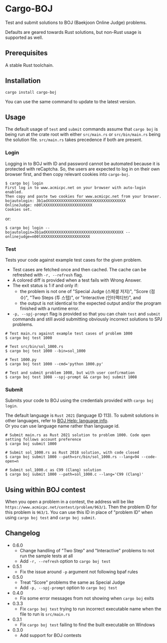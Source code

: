 # Cargo-BOJ

Test and submit solutions to BOJ (Baekjoon Online Judge) problems.

Defaults are geared towards Rust solutions, but non-Rust usage is supported as well.

## Prerequisites

A stable Rust toolchain.

## Installation

```
cargo install cargo-boj
```

You can use the same command to update to the latest version.

## Usage

The default usage of `test` and `submit` commands assume that `cargo boj` is being run at the crate root with
either `src/main.rs` or `src/bin/main.rs` being the solution file.
`src/main.rs` takes precedence if both are present.

### Login

Logging in to BOJ with ID and password cannot be automated because it is protected with reCaptcha.
So, the users are expected to log in on their own browser first, and then copy relevant cookies into `cargo-boj`.

```
$ cargo boj login
First log in to www.acmicpc.net on your browser with auto-login enabled.
Then copy and paste two cookies for www.acmicpc.net from your browser.
bojautologin: 3b1adXXXXXXXXXXXXXXXXXXXXXXXXXXXXXXXXXXX
OnlineJudge: n00lXXXXXXXXXXXXXXXXXXXXXX
Cookies set.
```

or:

```
$ cargo boj login --bojautologin=3b1adXXXXXXXXXXXXXXXXXXXXXXXXXXXXXXXXXXX --onlinejudge=n00lXXXXXXXXXXXXXXXXXXXXXX
```

### Test

Tests your code against example test cases for the given problem.

* Test cases are fetched once and then cached. The cache can be refreshed with `-r, --refresh` flag.
* A colored diff is provided when a test fails with Wrong Answer.
* The exit status is 1 if and only if:
    * the problem is not one of "Special Judge (스페셜 저지)", "Score (점수)", "Two Steps (투 스텝)", or "Interactive (인터랙티브)", and
    * the output is not identical to the expected output and/or the program finished with a runtime error.
* `-p, --spj-prompt` flag is provided so that you can chain `test` and `submit` commands and still avoid submitting
    obviously incorrect solutions to SPJ problems.

```
# Test main.rs against example test cases of problem 1000
$ cargo boj test 1000

# Test src/bin/sol_1000.rs
$ cargo boj test 1000 --bin=sol_1000

# Test 1000.py
$ cargo boj test 1000 --cmd='python 1000.py'

# Test and submit problem 1008, but with user confirmation
$ cargo boj test 1008 --spj-prompt && cargo boj submit 1008
```

### Submit

Submits your code to BOJ using the credentials provided with `cargo boj login`.

The default language is `Rust 2021` (language ID 113). To submit solutions in other languages,
refer to [BOJ Help: language info](https://help.acmicpc.net/language/info).  
Or you can use language name rather than language id.

```
# Submit main.rs as Rust 2021 solution to problem 1000. Code open setting follows account preference
$ cargo boj submit 1000

# Submit sol_1000.rs as Rust 2018 solution, with code closed
$ cargo boj submit 1000 --path=src/bin/sol_1000.rs --lang=94 --code-open=n

# Submit sol_1000.c as C99 (Clang) solution
$ cargo boj submit 1000 --path=sol_1000.c --lang='C99 (Clang)'
```

## Using within BOJ contest

When you open a problem in a contest, the address will be like `https://www.acmicpc.net/contest/problem/963/1`.
Then the problem ID for this problem is `963/1`.
You can use this ID in place of "problem ID" when using `cargo boj test` and `cargo boj submit`.

## Changelog

* 0.6.0
    * Change handling of "Two Step" and "Interactive" problems to not run the sample tests at all
    * Add `-r, --refresh` option to `cargo boj test`
* 0.5.1
    * Fix the issue around `-p` argument not following bpaf rules
* 0.5.0
    * Treat "Score" problems the same as Special Judge
    * Add `-p, --spj-prompt` option to `cargo boj test`
* 0.4.0
    * Fix some error messages from not showing when `cargo boj` exits
* 0.3.3
    * Fix `cargo boj test` trying to run incorrect executable name when the file to run is `src/main.rs`
* 0.3.1
    * Fix `cargo boj test` failing to find the built executable on Windows
* 0.3.0
    * Add support for BOJ contests
